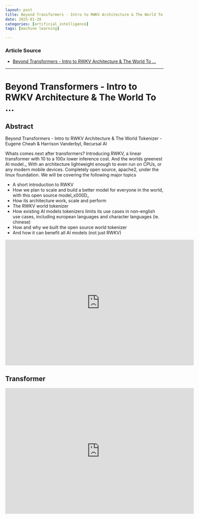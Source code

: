 ```yaml
---
layout: post
title: Beyond Transformers - Intro to RWKV Architecture & The World To
date: 2025-01-28
categories: [artificial intelligence]
tags: [machine learning]

---
```


### Article Source


* [Beyond Transformers - Intro to RWKV Architecture & The World To ...](https://www.youtube.com/watch?v=I-HMKky7Qsw)

---

# Beyond Transformers - Intro to RWKV Architecture & The World To ...


## Abstract

Beyond Transformers - Intro to RWKV Architecture & The World Tokenizer - Eugene Cheah & Harrison Vanderbyl, Recursal AI

Whats comes next after transformers?
Introducing RWKV, a linear transformer with 10 to a 100x lower inference cost. And the worlds greenest AI model._
With an architecture lightweight enough to even run on CPUs, or any modern mobile devices. Completely open source, apache2, under the linux foundation.
We will be covering the following major topics

* A short introduction to RWKV
* How we plan to scale and build a better model for everyone in the world, with this open source model_x000D_
* How its architecture work, scale and perform
* The RWKV world tokenizer
* How existing AI models tokenizers limits its use cases in non-english use cases, including european languages and character languages (ie. chinese)
* How and why we built the open source world tokenizer
* And how it can benefit all AI models (not just RWKV)

<iframe width="600" height="400" src="https://www.youtube.com/embed/I-HMKky7Qsw?si=sE72qUZMcwY3DaJg" title="YouTube video player" frameborder="0" allow="accelerometer; autoplay; clipboard-write; encrypted-media; gyroscope; picture-in-picture; web-share" referrerpolicy="strict-origin-when-cross-origin" allowfullscreen></iframe>


## Transformer

<iframe width="600" height="400" src="https://www.youtube.com/embed/a_-YgMO0u0E?si=AjqPCZmI3HLKjQ5D" title="YouTube video player" frameborder="0" allow="accelerometer; autoplay; clipboard-write; encrypted-media; gyroscope; picture-in-picture; web-share" referrerpolicy="strict-origin-when-cross-origin" allowfullscreen></iframe>